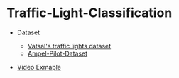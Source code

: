 # Traffic-Light-Classification

* Dataset
  * [Vatsal's traffic lights dataset](https://github.com/coldKnight/TrafficLight_Detection-TensorFlowAPI#get-the-dataset)
  * [Ampel-Pilot-Dataset](https://github.com/patVlnta/Ampel-Pilot-Dataset)

* [Video Exmaple](https://www.youtube.com/watch?v=zjXhuOwgXCc)
